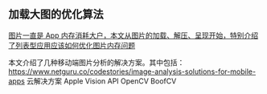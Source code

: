 ## 加载大图的优化算法

[图片一直是 App 内存消耗大户，本文从图片的加载、解压、呈现开始，特别介绍了列表型应用应该如何优化图片内存问题]( https://www.swiftjectivec.com/optimizing-images/)


本文介绍了几种移动端图片分析的解决方案。其中包括：https://www.netguru.co/codestories/image-analysis-solutions-for-mobile-apps
云解决方案
Apple Vision API
OpenCV
BoofCV













































